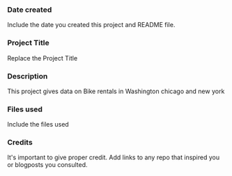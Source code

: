 ### Date created
Include the date you created this project and README file.

### Project Title
Replace the Project Title

### Description
This project gives data on Bike rentals in Washington chicago and new york

### Files used
Include the files used

### Credits
It's important to give proper credit. Add links to any repo that inspired you or blogposts you consulted.
